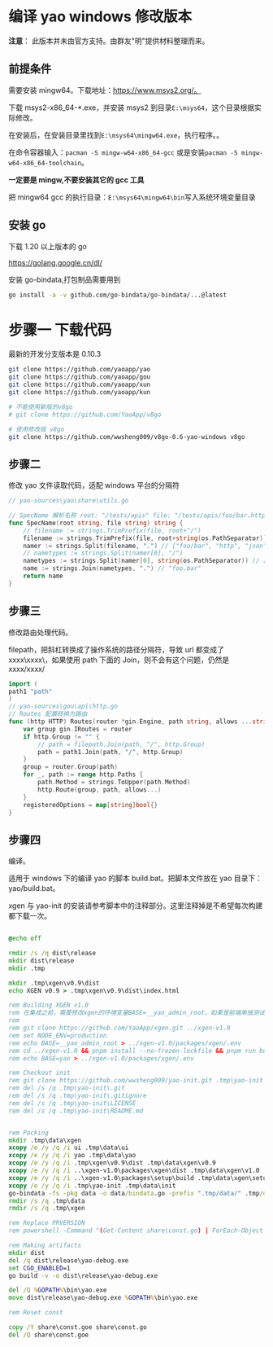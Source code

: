# 编译 yao windows 修改版本

**注意**： 此版本并未由官方支持。由群友"明"提供材料整理而来。

## 前提条件

需要安装 mingw64。下载地址：https://www.msys2.org/。

下载 msys2-x86_64-\*.exe，并安装 msys2 到目录`E:\msys64`，这个目录根据实际修改。

在安装后，在安装目录里找到`E:\msys64\mingw64.exe`，执行程序。。

在命令容器输入：`pacman -S mingw-w64-x86_64-gcc` 或是安装`pacman -S mingw-w64-x86_64-toolchain`。

**一定要是 mingw,不要安装其它的 gcc 工具**

把 mingw64 gcc 的执行目录：`E:\msys64\mingw64\bin`写入系统环境变量目录

## 安装 go

下载 1.20 以上版本的 go

https://golang.google.cn/dl/

安装 go-bindata,打包制品需要用到

```sh
go install -a -v github.com/go-bindata/go-bindata/...@latest

```

# 步骤一 下载代码

最新的开发分支版本是 0.10.3

```sh
git clone https://github.com/yaoapp/yao
git clone https://github.com/yaoapp/gou
git clone https://github.com/yaoapp/xun
git clone https://github.com/yaoapp/kun

# 不能使用新版的v8go
# git clone https://github.com/YaoApp/v8go

# 使用修改版 v8go
git clone https://github.com/wwsheng009/v8go-0.6-yao-windows v8go
```

## 步骤二

修改 yao 文件读取代码，适配 windows 平台的分隔符

```go
// yao-sources\yao\share\utils.go

// SpecName 解析名称 root: "/tests/apis" file: "/tests/apis/foo/bar.http.json"
func SpecName(root string, file string) string {
    // filename := strings.TrimPrefix(file, root+"/")
    filename := strings.TrimPrefix(file, root+string(os.PathSeparator)) // "foo/bar.http.json"
    namer := strings.Split(filename, ".") // ["foo/bar", "http", "json"]
    // nametypes := strings.Split(namer[0], "/")
    nametypes := strings.Split(namer[0], string(os.PathSeparator)) // ["foo", "bar"]
    name := strings.Join(nametypes, ".") // "foo.bar"
    return name
}
```

## 步骤三

修改路由处理代码。

filepath，把斜杠转换成了操作系统的路径分隔符，导致 url 都变成了 xxxx\xxxx\，如果使用 path 下面的 Join，则不会有这个问题，仍然是 xxxx/xxxx/

```go
import (
path1 "path"
)
// yao-sources\gou\api\http.go
// Routes 配置转换为路由
func (http HTTP) Routes(router *gin.Engine, path string, allows ...string) {
	var group gin.IRoutes = router
	if http.Group != "" {
		// path = filepath.Join(path, "/", http.Group)
        path = path1.Join(path, "/", http.Group)
	}
	group = router.Group(path)
	for _, path := range http.Paths {
		path.Method = strings.ToUpper(path.Method)
		http.Route(group, path, allows...)
	}
	registeredOptions = map[string]bool{}
}
```

## 步骤四

编译。

适用于 windows 下的编译 yao 的脚本 build.bat。把脚本文件放在 yao 目录下：yao/build.bat。

xgen 与 yao-init 的安装请参考脚本中的注释部分。这里注释掉是不希望每次构建都下载一次。

```bat

@echo off

rmdir /s /q dist\release
mkdir dist\release
mkdir .tmp

mkdir .tmp\xgen\v0.9\dist
echo XGEN v0.9 > .tmp\xgen\v0.9\dist\index.html

rem Building XGEN v1.0
rem 在集成之前，需要修改xgen的环境变量BASE=__yao_admin_root，如果是前端单独测试，设置BASE=yao，或是清空BASE设置
rem
rem git clone https://github.com/YaoApp/xgen.git ../xgen-v1.0
rem set NODE_ENV=production
rem echo BASE=__yao_admin_root > ../xgen-v1.0/packages/xgen/.env
rem cd ../xgen-v1.0 && pnpm install --no-frozen-lockfile && pnpm run build
rem echo BASE=yao > ../xgen-v1.0/packages/xgen/.env

rem Checkout init
rem git clone https://github.com/wwsheng009/yao-init.git .tmp\yao-init
rem del /s /q .tmp\yao-init\.git
rem del /s /q .tmp\yao-init\.gitignore
rem del /s /q .tmp\yao-init\LICENSE
rem del /s /q .tmp\yao-init\README.md


rem Packing
mkdir .tmp\data\xgen
xcopy /e /y /q /i ui .tmp\data\ui
xcopy /e /y /q /i yao .tmp\data\yao
xcopy /e /y /q /i .tmp\xgen\v0.9\dist .tmp\data\xgen\v0.9
xcopy /e /y /q /i ..\xgen-v1.0\packages\xgen\dist .tmp\data\xgen\v1.0
xcopy /e /y /q /i ..\xgen-v1.0\packages\setup\build .tmp\data\xgen\setup
xcopy /e /y /q /i .tmp\yao-init .tmp\data\init
go-bindata -fs -pkg data -o data/bindata.go -prefix ".tmp/data/" .tmp/data/...
rmdir /s /q .tmp\data
rmdir /s /q .tmp\xgen

rem Replace PRVERSION
rem powershell -Command "(Get-Content share\const.go) | ForEach-Object { $_ -replace 'const PRVERSION = \"DEV\"', 'const PRVERSION = \"${COMMIT}-${NOW}-debug\"' } | Set-Content share\const.go"

rem Making artifacts
mkdir dist
del /q dist\release\yao-debug.exe
set CGO_ENABLED=1
go build -v -o dist\release\yao-debug.exe

del /Q %GOPATH%\bin\yao.exe
move dist\release\yao-debug.exe %GOPATH%\bin\yao.exe

rem Reset const

copy /Y share\const.goe share\const.go
del /Q share\const.goe
```

